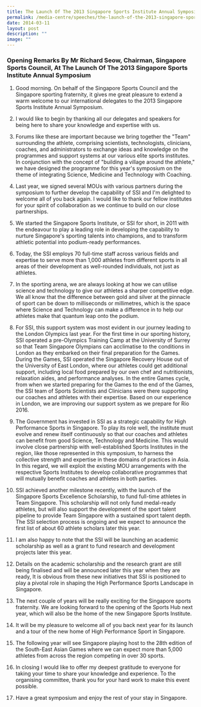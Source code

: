 ```yaml
---
title: The Launch Of The 2013 Singapore Sports Institute Annual Symposium
permalink: /media-centre/speeches/the-launch-of-the-2013-singapore-sports-institute-annual-symposium/
date: 2014-03-11
layout: post
description: ""
image: ""
---
```

### **Opening Remarks By Mr Richard Seow, Chairman, Singapore Sports Council, At The Launch Of The 2013 Singapore Sports Institute Annual Symposium**

1. Good morning. On behalf of the Singapore Sports Council and the Singapore sporting fraternity, it gives me great pleasure to extend a warm welcome to our international delegates to the 2013 Singapore Sports Institute Annual Symposium.

2. I would like to begin by thanking all our delegates and speakers for being here to share your knowledge and expertise with us.

3. Forums like these are important because we bring together the "Team" surrounding the athlete, comprising scientists, technologists, clinicians, coaches, and administrators to exchange ideas and knowledge on the programmes and support systems at our various elite sports institutes. In conjunction with the concept of "building a village around the athlete," we have designed the programme for this year's symposium on the theme of integrating Science, Medicine and Technology with Coaching.

4. Last year, we signed several MOUs with various partners during the symposium to further develop the capability of SSI and I'm delighted to welcome all of you back again. I would like to thank our fellow institutes for your spirit of collaboration as we continue to build on our close partnerships.

5. We started the Singapore Sports Institute, or SSI for short, in 2011 with the endeavour to play a leading role in developing the capability to nurture Singapore's sporting talents into champions, and to transform athletic potential into podium-ready performances.

6. Today, the SSI employs 70 full-time staff across various fields and expertise to serve more than 1,000 athletes from different sports in all areas of their development as well-rounded individuals, not just as athletes.

7. In the sporting arena, we are always looking at how we can utilise science and technology to give our athletes a sharper competitive edge. We all know that the difference between gold and silver at the pinnacle of sport can be down to milliseconds or millimetres, which is the space where Science and Technology can make a difference in to help our athletes make that quantum leap onto the podium.

8. For SSI, this support system was most evident in our journey leading to the London Olympics last year. For the first time in our sporting history, SSI operated a pre-Olympics Training Camp at the University of Surrey so that Team Singapore Olympians can acclimatise to the conditions in London as they embarked on their final preparation for the Games. During the Games, SSI operated the Singapore Recovery House out of the University of East London, where our athletes could get additional support, including local food prepared by our own chef and nutritionists, relaxation aides, and performance analyses. In the entire Games cycle, from when we started preparing for the Games to the end of the Games, the SSI team of Sports Scientists and Clinicians were there supporting our coaches and athletes with their expertise. Based on our experience in London, we are improving our support system as we prepare for Rio 2016.

9. The Government has invested in SSI as a strategic capability for High Performance Sports in Singapore. To play its role well, the institute must evolve and renew itself continuously so that our coaches and athletes can benefit from good Science, Technology and Medicine. This would involve close partnership with well-established Sports Institutes in the region, like those represented in this symposium, to harness the collective strength and expertise in these domains of practices in Asia. In this regard, we will exploit the existing MOU arrangements with the respective Sports Institutes to develop collaborative programmes that will mutually benefit coaches and athletes in both parties.

10. SSI achieved another milestone recently, with the launch of the Singapore Sports Excellence Scholarship, to fund full-time athletes in Team Singapore. This scholarship will not only fund medal-ready athletes, but will also support the development of the sport talent pipeline to provide Team Singapore with a sustained sport talent depth. The SSI selection process is ongoing and we expect to announce the first list of about 60 athlete scholars later this year.

11. I am also happy to note that the SSI will be launching an academic scholarship as well as a grant to fund research and development projects later this year.

12. Details on the academic scholarship and the research grant are still being finalised and will be announced later this year when they are ready, It is obvious from these new initiatives that SSI is positioned to play a pivotal role in shaping the High Performance Sports Landscape in Singapore.

13. The next couple of years will be really exciting for the Singapore sports fraternity. We are looking forward to the opening of the Sports Hub next year, which will also be the home of the new Singapore Sports Institute.

14. It will be my pleasure to welcome all of you back next year for its launch and a tour of the new home of High Performance Sport in Singapore.

15. The following year will see Singapore playing host to the 28th edition of the South-East Asian Games where we can expect more than 5,000 athletes from across the region competing in over 30 sports.

16. In closing I would like to offer my deepest gratitude to everyone for taking your time to share your knowledge and experience. To the organising committee, thank you for your hard work to make this event possible.

17. Have a great symposium and enjoy the rest of your stay in Singapore.